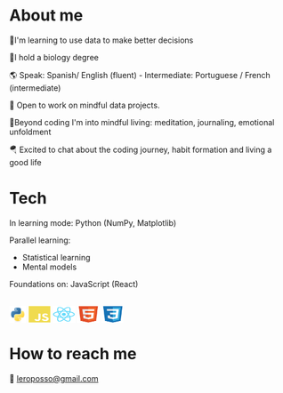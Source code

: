 # About me

<div>
<p>🎲I'm learning to use data to make better decisions</p>
<p>🧬I hold a biology degree</p>
<p>🌎 Speak: Spanish/ English (fluent) - Intermediate: Portuguese / French (intermediate) </p>
<p>🎢 Open to work on mindful data projects.</p>
<p>🌷Beyond coding I'm into mindful living: meditation, journaling, emotional unfoldment</p>
<p>🪂 Excited to chat about the coding journey, habit formation and living a good life</p>
</div>

# Tech
<div>
  <p>In learning mode: Python (NumPy, Matplotlib)</p>
<p>Parallel learning: 
  <ul>
<li>Statistical learning</li>
<li>Mental models</li>
  </ul>
<p>Foundations on: JavaScript (React)</p>
  <div style="display: inline_block"><br>
  <img align="center" alt="Leda-Python" height="30" width="30" src="https://raw.githubusercontent.com/devicons/devicon/master/icons/python/python-original.svg">
  <img align="center" alt="Leda-Js" height="30" width="40" src="https://raw.githubusercontent.com/devicons/devicon/master/icons/javascript/javascript-plain.svg">
  <img align="center" alt="Leda-React" height="30" width="40" src="https://raw.githubusercontent.com/devicons/devicon/master/icons/react/react-original.svg">
  <img align="center" alt="Leda-HTML" height="30" width="40" src="https://raw.githubusercontent.com/devicons/devicon/master/icons/html5/html5-original.svg">
  <img align="center" alt="Leda-CSS" height="30" width="40" src="https://raw.githubusercontent.com/devicons/devicon/master/icons/css3/css3-original.svg">
</div>
</div>

# How to reach me
📨 leroposso@gmail.com
